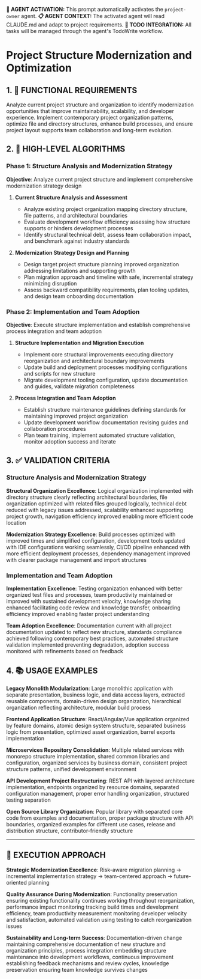 **🤖 AGENT ACTIVATION:** This prompt automatically activates the `project-owner` agent.
**📋 AGENT CONTEXT:** The activated agent will read CLAUDE.md and adapt to project requirements.
**🔄 TODO INTEGRATION:** All tasks will be managed through the agent's TodoWrite workflow.

# Project Structure Modernization and Optimization

## 1. 🎯 FUNCTIONAL REQUIREMENTS

Analyze current project structure and organization to identify modernization opportunities that improve maintainability, scalability, and developer experience. Implement contemporary project organization patterns, optimize file and directory structures, enhance build processes, and ensure project layout supports team collaboration and long-term evolution.

## 2. 🔄 HIGH-LEVEL ALGORITHMS

### Phase 1: Structure Analysis and Modernization Strategy
**Objective**: Analyze current project structure and implement comprehensive modernization strategy design

1. **Current Structure Analysis and Assessment**
   - Analyze existing project organization mapping directory structure, file patterns, and architectural boundaries
   - Evaluate development workflow efficiency assessing how structure supports or hinders development processes
   - Identify structural technical debt, assess team collaboration impact, and benchmark against industry standards

2. **Modernization Strategy Design and Planning**
   - Design target project structure planning improved organization addressing limitations and supporting growth
   - Plan migration approach and timeline with safe, incremental strategy minimizing disruption
   - Assess backward compatibility requirements, plan tooling updates, and design team onboarding documentation

### Phase 2: Implementation and Team Adoption
**Objective**: Execute structure implementation and establish comprehensive process integration and team adoption

1. **Structure Implementation and Migration Execution**
   - Implement core structural improvements executing directory reorganization and architectural boundary improvements
   - Update build and deployment processes modifying configurations and scripts for new structure
   - Migrate development tooling configuration, update documentation and guides, validate migration completeness

2. **Process Integration and Team Adoption**
   - Establish structure maintenance guidelines defining standards for maintaining improved project organization
   - Update development workflow documentation revising guides and collaboration procedures
   - Plan team training, implement automated structure validation, monitor adoption success and iterate

## 3. ✅ VALIDATION CRITERIA

### Structure Analysis and Modernization Strategy
**Structural Organization Excellence**: Logical organization implemented with directory structure clearly reflecting architectural boundaries, file organization optimized with related files grouped logically, technical debt reduced with legacy issues addressed, scalability enhanced supporting project growth, navigation efficiency improved enabling more efficient code location

**Modernization Strategy Excellence**: Build processes optimized with improved times and simplified configuration, development tools updated with IDE configurations working seamlessly, CI/CD pipeline enhanced with more efficient deployment processes, dependency management improved with clearer package management and import structures

### Implementation and Team Adoption
**Implementation Excellence**: Testing organization enhanced with better organized test files and processes, team productivity maintained or improved with sustained development velocity, knowledge sharing enhanced facilitating code review and knowledge transfer, onboarding efficiency improved enabling faster project understanding

**Team Adoption Excellence**: Documentation current with all project documentation updated to reflect new structure, standards compliance achieved following contemporary best practices, automated structure validation implemented preventing degradation, adoption success monitored with refinements based on feedback

## 4. 📚 USAGE EXAMPLES

**Legacy Monolith Modularization**: Large monolithic application with separate presentation, business logic, and data access layers, extracted reusable components, domain-driven design organization, hierarchical organization reflecting architecture, modular build process

**Frontend Application Structure**: React/Angular/Vue application organized by feature domains, atomic design system structure, separated business logic from presentation, optimized asset organization, barrel exports implementation

**Microservices Repository Consolidation**: Multiple related services with monorepo structure implementation, shared common libraries and configuration, organized services by business domain, consistent project structure patterns, unified development environment

**API Development Project Restructuring**: REST API with layered architecture implementation, endpoints organized by resource domains, separated configuration management, proper error handling organization, structured testing separation

**Open Source Library Organization**: Popular library with separated core code from examples and documentation, proper package structure with API boundaries, organized examples for different use cases, release and distribution structure, contributor-friendly structure

---

## 🎯 EXECUTION APPROACH

**Strategic Modernization Excellence**: Risk-aware migration planning → incremental implementation strategy → team-centered approach → future-oriented planning

**Quality Assurance During Modernization**: Functionality preservation ensuring existing functionality continues working throughout reorganization, performance impact monitoring tracking build times and development efficiency, team productivity measurement monitoring developer velocity and satisfaction, automated validation using testing to catch reorganization issues

**Sustainability and Long-term Success**: Documentation-driven change maintaining comprehensive documentation of new structure and organization principles, process integration embedding structure maintenance into development workflows, continuous improvement establishing feedback mechanisms and review cycles, knowledge preservation ensuring team knowledge survives changes